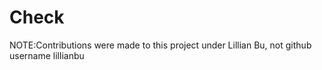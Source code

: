 # Check

NOTE:Contributions were made to this project under Lillian Bu, not github username lillianbu
